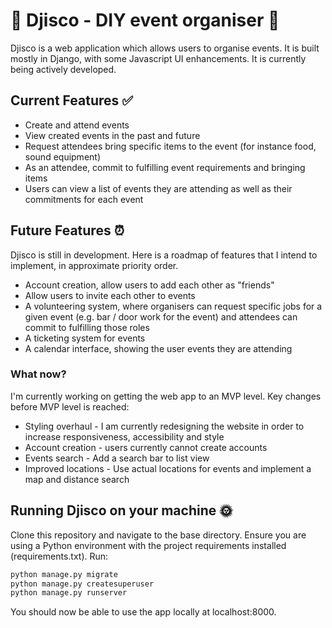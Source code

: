# 🎈 Djisco - DIY event organiser 🎈

Djisco is a web application which allows users to organise events.  It is built mostly in Django, with some Javascript UI enhancements.  It is currently being actively developed.

## Current Features ✅

- Create and attend events 
- View created events in the past and future
- Request attendees bring specific items to the event (for instance food, sound equipment)
- As an attendee, commit to fulfilling event requirements and bringing items
- Users can view a list of events they are attending as well as their commitments for each event


## Future Features ⏰

Djisco is still in development.  Here is a roadmap of features that I intend to implement, in approximate priority order.

- Account creation, allow users to add each other as "friends"
- Allow users to invite each other to events
- A volunteering system, where organisers can request specific jobs for a given event (e.g. bar / door work for the event) and attendees can commit to fulfilling those roles
- A ticketing system for events 
- A calendar interface, showing the user events they are attending


### What now?

I'm currently working on getting the web app to an MVP level.  Key changes before MVP level is reached:

- Styling overhaul - I am currently redesigning the website in order to increase responsiveness, accessibility and style 
- Account creation - users currently cannot create accounts
- Events search - Add a search bar to list view
- Improved locations - Use actual locations for events and implement a map and distance search

## Running Djisco on your machine 🌞

Clone this repository and navigate to the base directory. Ensure you are using a Python environment with the project requirements installed (requirements.txt). Run:

```bash
python manage.py migrate
python manage.py createsuperuser
python manage.py runserver
```

You should now be able to use the app locally at localhost:8000. 

  
